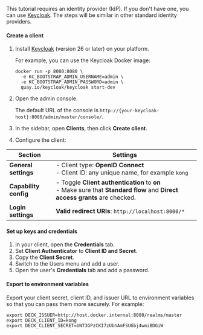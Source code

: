 This tutorial requires an identity provider (IdP). If you don't have one, you can use [Keycloak](http://www.keycloak.org/). The steps will be similar in other standard identity providers.

#### Create a client
1. Install [Keycloak](https://www.keycloak.org/guides) (version 26 or later) on your platform.

    For example, you can use the Keycloak Docker image:

    ```
    docker run -p 8080:8080 \
      -e KC_BOOTSTRAP_ADMIN_USERNAME=admin \
      -e KC_BOOTSTRAP_ADMIN_PASSWORD=admin \
      quay.io/keycloak/keycloak start-dev
    ```
1. Open the admin console.
    
    The default URL of the console is `http://{your-keycloak-host}:8080/admin/master/console/`.
1. In the sidebar, open **Clients**, then click **Create client**.
1. Configure the client:

Section | Settings
--------|----------
**General settings** | - Client type: **OpenID Connect** <br> - Client ID: any unique name, for example `kong`
**Capability config** | - Toggle **Client authentication** to **on** <br> - Make sure that **Standard flow** and **Direct access grants** are checked.
**Login settings** |  **Valid redirect URIs**: `http://localhost:8000/*`

#### Set up keys and credentials
1. In your client, open the **Credentials** tab.
1. Set **Client Authenticator** to **Client ID and Secret**.
1. Copy the **Client Secret**.
1. Switch to the Users menu and add a user. 
1. Open the user's **Credentials** tab and add a password.

#### Export to environment variables
Export your client secret, client ID, and issuer URL to environment variables so that you can pass them more securely.
For example:
```
export DECK_ISSUER=http://host.docker.internal:8080/realms/master
export DECK_CLIENT_ID=kong
export DECK_CLIENT_SECRET=UNT3GPzCKI7zUbhAmFSUGbj4wmiBDGiW
```